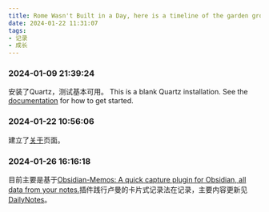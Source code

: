 ```yaml
---
title: Rome Wasn't Built in a Day, here is a timeline of the garden grouth/花园不是一天长成的，以此页面记录花园的建设历程
date: 2024-01-22 11:31:07
tags:
- 记录
- 成长
---
```

### 2024-01-09 21:39:24

安装了Quartz，测试基本可用。
This is a blank Quartz installation.
See the [documentation](https://quartz.jzhao.xyz) for how to get started.

### 2024-01-22 10:56:06
建立了[关于](about.md)页面。

### 2024-01-26 16:16:18
目前主要是基于[Obsidian-Memos: A quick capture plugin for Obsidian, all data from your notes.](https://github.com/Quorafind/Obsidian-Memos)插件践行卢曼的卡片式记录法在记录，主要内容更新见[DailyNotes](DailyNotes)。